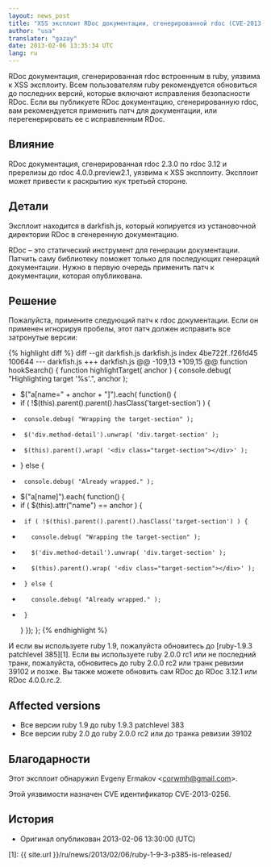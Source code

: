 ```yaml
---
layout: news_post
title: "XSS эксплоит RDoc документации, сгенерированной rdoc (CVE-2013-0256)"
author: "usa"
translator: "gazay"
date: 2013-02-06 13:35:34 UTC
lang: ru
---
```


RDoc документация, сгенерированная rdoc встроенным в ruby, уязвима к XSS
эксплоиту. Всем пользователям ruby рекомендуется обновиться до последних
версий, которые включают исправления безопасности RDoc. Если вы
публикуете RDoc документацию, сгенерированную rdoc, вам рекомендуется
применить патч для документации, или перегенерировать ее с исправленным
RDoc.

## Влияние

RDoc документация, сгенерированная rdoc 2.3.0 по rdoc 3.12 и пререлизы
до rdoc 4.0.0.preview2.1, уязвима к XSS эксплоиту. Эксплоит может
привести к раскрытию кук третьей стороне.

## Детали

Эксплоит находится в darkfish.js, который копируется из установочной
директории RDoc в сгенеренную документацию.

RDoc – это статический инструмент для генерации документации. Патчить
саму библиотеку поможет только для последующих генераций документации.
Нужно в первую очередь применить патч к документации, которая
опубликована.

## Решение

Пожалуйста, примените следующий патч к rdoc документации. Если он
применен игнорируя пробелы, этот патч должен исправить все затронутые
версии:

{% highlight diff %}
diff --git darkfish.js darkfish.js
index 4be722f..f26fd45 100644
--- darkfish.js
+++ darkfish.js
@@ -109,13 +109,15 @@ function hookSearch() {
 function highlightTarget( anchor ) {
   console.debug( "Highlighting target '%s'.", anchor );

-  $("a[name=" + anchor + "]").each( function() {
-    if ( !$(this).parent().parent().hasClass('target-section') ) {
-      console.debug( "Wrapping the target-section" );
-      $('div.method-detail').unwrap( 'div.target-section' );
-      $(this).parent().wrap( '<div class="target-section"></div>' );
-    } else {
-      console.debug( "Already wrapped." );
+  $("a[name]").each( function() {
+    if ( $(this).attr("name") == anchor ) {
+      if ( !$(this).parent().parent().hasClass('target-section') ) {
+        console.debug( "Wrapping the target-section" );
+        $('div.method-detail').unwrap( 'div.target-section' );
+        $(this).parent().wrap( '<div class="target-section"></div>' );
+      } else {
+        console.debug( "Already wrapped." );
+      }
     }
   });
 };
{% endhighlight %}

И если вы используете ruby 1.9, пожалуйста обновитесь до [ruby-1.9.3 patchlevel
385][1]. Если вы используете ruby 2.0.0 rc1 или не последний транк, пожалуйста,
обновитесь до ruby 2.0.0 rc2 или транк ревизии 39102 и позже. Вы также
можете обновить сам RDoc до RDoc 3.12.1 или RDoc 4.0.0.rc.2.

## Affected versions

* Все версии ruby 1.9 до ruby 1.9.3 patchlevel 383
* Все версии ruby 2.0 до ruby 2.0.0 rc2 или до транка ревизии 39102

## Благодарности

Этот эксплоит обнаружил Evgeny Ermakov &lt;corwmh@gmail.com&gt;.

Этой уязвимости назначен CVE идентификатор CVE-2013-0256.

## История

* Оригинал опубликован 2013-02-06 13:30:00 (UTC)



[1]: {{ site.url }}/ru/news/2013/02/06/ruby-1-9-3-p385-is-released/
